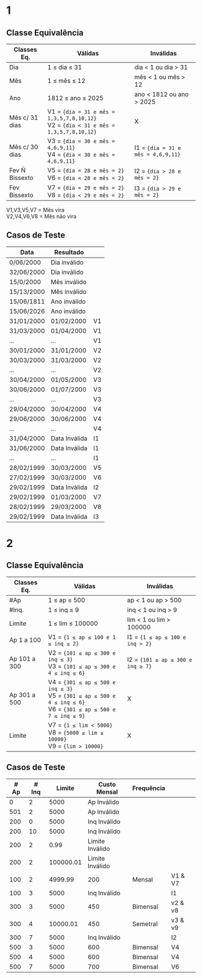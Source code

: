 # 1

## Classe Equivalência

| Classes Eq.    | Válidas                                                                                 | Inválidas                 |
| ---            | ---                                                                                     | ---                       |
| Dia            | 1 ≤ dia ≤ 31                                                                            | dia < 1 ou dia > 31       |
| Mês            | 1 ≤ mês ≤ 12                                                                            | mês < 1 ou mês > 12       |
| Ano            | 1812 ≤ ano ≤ 2025                                                                       | ano < 1812 ou ano > 2025  |
| Mês c/ 31 dias | V1 = `{dia = 31 e mês = 1,3,5,7,8,10,12}`<br/>V2 = `{dia < 31 e mês = 1,3,5,7,8,10,12}` | X                         |
| Mês c/ 30 dias | V3 = `{dia = 30 e mês = 4,6,9,11}`<br/>V4 = `{dia < 30 e mês = 4,6,9,11}`               | I1 = `{dia = 31 e mês = 4,6,9,11}` |
| Fev Ñ Bissexto | V5 = `{dia = 28 e mês = 2}`<br/>V6 = `{dia < 28 e mês = 2}`                             | I2 = `{dia > 28 e mês = 2}`        |
| Fev Bissexto   | V7 = `{dia = 29 e mês = 2}`<br/>V8 = `{dia < 29 e mês = 2}`                             | I3 = `{dia > 29 e mês = 2}`        |

V1,V3,V5,V7 = Mês vira  
V2,V4,V6,V8 = Mês não vira   

## Casos de Teste

| Data       | Resultado     |     |
| ---        | ---           | --- |
| 0/06/2000  | Dia inválido  |     |
| 32/06/2000 | Dia inválido  |     |
| 15/0/2000  | Mês inválido  |     |
| 15/13/2000 | Mês inválido  |     |
| 15/06/1811 | Ano inválido  |     |
| 15/06/2026 | Ano inválido  |     |
| 31/01/2000 | 01/02/2000    | V1  |
| 31/03/2000 | 01/04/2000    | V1  |
| ...        | ...           | V1  |
| 30/01/2000 | 31/01/2000    | V2  |
| 30/03/2000 | 31/03/2000    | V2  |
| ...        | ...           | V2  |
| 30/04/2000 | 01/05/2000    | V3  |
| 30/06/2000 | 01/07/2000    | V3  |
| ...        | ...           | V3  |
| 29/04/2000 | 30/04/2000    | V4  |
| 29/06/2000 | 30/06/2000    | V4  |
| ...        | ...           | V4  |
| 31/04/2000 | Data Inválida | I1  |
| 31/06/2000 | Data Inválida | I1  |
| ...        | ...           | I1  |
| 28/02/1999 | 30/03/2000    | V5  |
| 27/02/1999 | 30/03/2000    | V6  |
| 29/02/1999 | Data Inválida | I2  |
| 29/02/1999 | 01/03/2000    | V7  |
| 28/02/1999 | 29/03/2000    | V8  |
| 29/02/1999 | Data Inválida | I3  |

# 2

## Classe Equivalência

| Classes Eq.   | Válidas                                                                                                               | Inválidas                         |
| -----------   | -------                                                                                                               | ---------                         |
| #Ap           | 1 ≤ ap ≤ 500                                                                                                          | ap < 1 ou ap > 500                |
| #Inq.         | 1 ≤ inq ≤ 9                                                                                                           | inq < 1 ou inq > 9                |
| Limite        | 1 ≤ lim ≤ 100000                                                                                                      | lim < 1 ou lim > 100000           |
| Ap 1 a 100    | V1 = `{1 ≤ ap ≤ 100 e 1 ≤ inq ≤ 2}`                                                                                   | I1 = `{1 ≤ ap ≤ 100 e inq > 2}`   |
| Ap 101 a 300  | V2 = `{101 ≤ ap ≤ 300 e inq ≤ 3}`<br/>V3 = `{101 ≤ ap ≤ 300 e 4 ≤ inq ≤ 6}`                                           | I2 = `{101 ≤ ap ≤ 300 e inq ≥ 7}` |
| Ap 301 a 500  | V4 = `{301 ≤ ap ≤ 500 e inq ≤ 3}`<br/>V5 = `{301 ≤ ap ≤ 500 e 4 ≤ inq ≤ 6}`<br/>V6 = `{301 ≤ ap ≤ 500 e 7 ≤ inq ≤ 9}` | X                                 |
| Limite        | V7 = `{1 ≤ lim < 5000}`<br/>V8 = `{5000 ≤ lim ≤ 10000}`<br/>V9 = `{lim > 10000}`                                      | X                                 |

## Casos de Teste

| # Ap | # Inq | Limite | Custo Mensal | Frequência | |
| --- | --- | --- | --- | --- | --- |
| 0 | 2 | 5000 | Ap Inválido | | |
| 501 | 2 | 5000 | Ap Inválido | | |
| 200 | 0 | 5000 | Inq Inválido | | |
| 200 | 10 | 5000 | Inq Inválido | | |
| 200 | 2 | 0.99 | Limite Inválido | | |
| 200 | 2 | 100000.01 | Limite Inválido | | |
| 100 | 2 | 4999.99 | 200 | Mensal | V1 & V7 |
| 100 | 3 | 5000 | Inq Inválido | | I1 |
| 300 | 3 | 5000 | 450 | Bimensal | v2 & v8 |
| 300 | 4 | 10000.01 | 450 | Semetral | v3 & v9 |
| 300 | 7 | 5000 | Inq Inválido | | I2 |
| 500 | 3 | 5000 | 600 | Bimensal | V4 |
| 500 | 4 | 5000 | 600 | Bimensal | V4 |
| 500 | 7 | 5000 | 700 | Bimensal | V6 |
